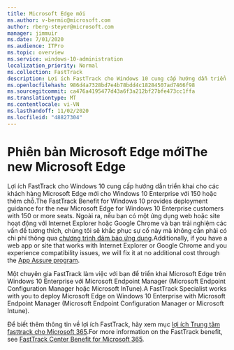 ```yaml
---
title: Microsoft Edge mới
ms.author: v-bermic@microsoft.com
author: rberg-steyer@microsoft.com
manager: jimmuir
ms.date: 7/01/2020
ms.audience: ITPro
ms.topic: overview
ms.service: windows-10-administration
localization_priority: Normal
ms.collection: FastTrack
description: Lợi ích FastTrack cho Windows 10 cung cấp hướng dẫn triển khai cho các khách hàng Microsoft Edge mới cho Windows 10 Enterprise với 150 hoặc thêm chỗ.
ms.openlocfilehash: 986d4a7328bd7e4b78bdd4c18284507ad7466f98
ms.sourcegitcommit: ca476a4195477d43a6f3a212bf27bfe473cc1ffa
ms.translationtype: MT
ms.contentlocale: vi-VN
ms.lasthandoff: 11/02/2020
ms.locfileid: "48827304"
---
```

# <a name="the-new-microsoft-edge"></a><span data-ttu-id="0e040-103">Phiên bản Microsoft Edge mới</span><span class="sxs-lookup"><span data-stu-id="0e040-103">The new Microsoft Edge</span></span>

<span data-ttu-id="0e040-104">Lợi ích FastTrack cho Windows 10 cung cấp hướng dẫn triển khai cho các khách hàng Microsoft Edge mới cho Windows 10 Enterprise với 150 hoặc thêm chỗ.</span><span class="sxs-lookup"><span data-stu-id="0e040-104">The FastTrack Benefit for Windows 10 provides deployment guidance for the new Microsoft Edge for Windows 10 Enterprise customers with 150 or more seats.</span></span> <span data-ttu-id="0e040-105">Ngoài ra, nếu bạn có một ứng dụng web hoặc site hoạt động với Internet Explorer hoặc Google Chrome và bạn trải nghiệm các vấn đề tương thích, chúng tôi sẽ khắc phục sự cố này mà không cần phải có chi phí thông qua [chương trình đảm bảo ứng dụng](Win-10-app-assure.md).</span><span class="sxs-lookup"><span data-stu-id="0e040-105">Additionally, if you have a web app or site that works with Internet Explorer or Google Chrome and you experience compatibility issues, we will fix it at no additional cost through the [App Assure program](Win-10-app-assure.md).</span></span>

<span data-ttu-id="0e040-106">Một chuyên gia FastTrack làm việc với bạn để triển khai Microsoft Edge trên Windows 10 Enterprise với Microsoft Endpoint Manager (Microsoft Endpoint Configuration Manager hoặc Microsoft InTune).</span><span class="sxs-lookup"><span data-stu-id="0e040-106">A FastTrack Specialist works with you to deploy Microsoft Edge on Windows 10 Enterprise with Microsoft Endpoint Manager (Microsoft Endpoint Configuration Manager or Microsoft Intune).</span></span>

<span data-ttu-id="0e040-107">Để biết thêm thông tin về lợi ích FastTrack, hãy xem mục [lợi ích Trung tâm fasttrack cho Microsoft 365](introduction.md).</span><span class="sxs-lookup"><span data-stu-id="0e040-107">For more information on the FastTrack benefit, see [FastTrack Center Benefit for Microsoft 365](introduction.md).</span></span>
